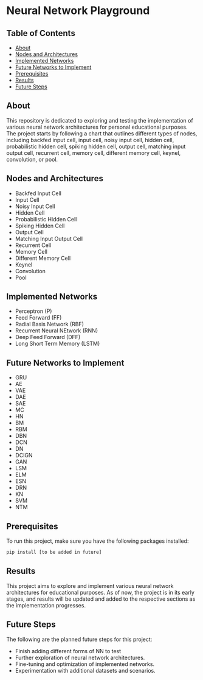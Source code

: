 # Neural Network Playground

## Table of Contents
- [About](#about)
- [Nodes and Architectures](#nodes-and-architectures)
- [Implemented Networks](#implemented-networks)
- [Future Networks to Implement](#future-networks-to-implement)
- [Prerequisites](#prerequisites)
- [Results](#results)
- [Future Steps](#future-steps)

## About
This repository is dedicated to exploring and testing the implementation of various neural network architectures for personal educational purposes. The project starts by following a chart that outlines different types of nodes, including backfed input cell, input cell, noisy input cell, hidden cell, probabilistic hidden cell, spiking hidden cell, output cell, matching input output cell, recurrent cell, memory cell, different memory cell, keynel, convolution, or pool.

## Nodes and Architectures
- Backfed Input Cell
- Input Cell
- Noisy Input Cell
- Hidden Cell
- Probabilistic Hidden Cell
- Spiking Hidden Cell
- Output Cell
- Matching Input Output Cell
- Recurrent Cell
- Memory Cell
- Different Memory Cell
- Keynel
- Convolution
- Pool

## Implemented Networks
- Perceptron (P)
- Feed Forward (FF)
- Radial Basis Network (RBF)
- Recurrent Neural NEtwork (RNN)
- Deep Feed Forward (DFF)
- Long Short Term Memory (LSTM)

## Future Networks to Implement
- GRU
- AE
- VAE
- DAE
- SAE
- MC
- HN
- BM
- RBM
- DBN
- DCN
- DN
- DCIGN
- GAN
- LSM
- ELM
- ESN
- DRN
- KN
- SVM
- NTM

## Prerequisites
To run this project, make sure you have the following packages installed:

```sh
pip install [to be added in future]
```

## Results
This project aims to explore and implement various neural network architectures for educational purposes. As of now, the project is in its early stages, and results will be updated and added to the respective sections as the implementation progresses.

## Future Steps
The following are the planned future steps for this project:
- Finish adding different forms of NN to test
- Further exploration of neural network architectures.
- Fine-tuning and optimization of implemented networks.
- Experimentation with additional datasets and scenarios.
